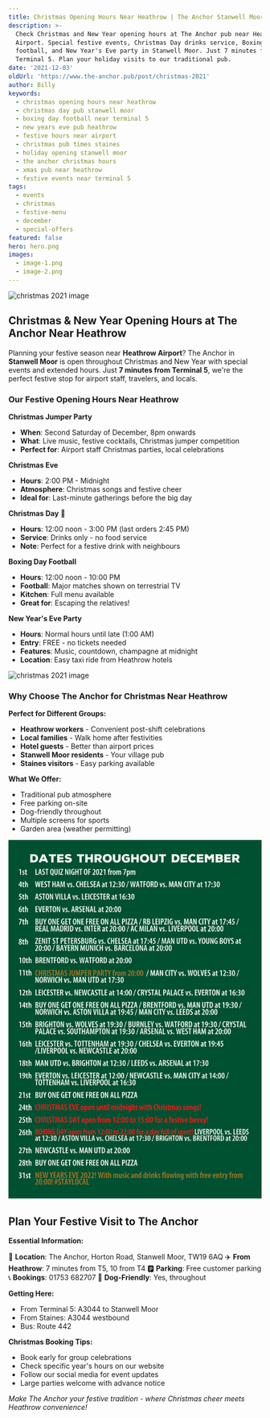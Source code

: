 ```yaml
---
title: Christmas Opening Hours Near Heathrow | The Anchor Stanwell Moor
description: >-
  Check Christmas and New Year opening hours at The Anchor pub near Heathrow
  Airport. Special festive events, Christmas Day drinks service, Boxing Day
  football, and New Year's Eve party in Stanwell Moor. Just 7 minutes from
  Terminal 5. Plan your holiday visits to our traditional pub.
date: '2021-12-03'
oldUrl: 'https://www.the-anchor.pub/post/christmas-2021'
author: Billy
keywords:
  - christmas opening hours near heathrow
  - christmas day pub stanwell moor
  - boxing day football near terminal 5
  - new years eve pub heathrow
  - festive hours near airport
  - christmas pub times staines
  - holiday opening stanwell moor
  - the anchor christmas hours
  - xmas pub near heathrow
  - festive events near terminal 5
tags:
  - events
  - christmas
  - festive-menu
  - december
  - special-offers
featured: false
hero: hero.png
images:
  - image-1.png
  - image-2.png
---
```


  

![christmas 2021 image](/content/blog/christmas-2021/hero.png)

## Christmas & New Year Opening Hours at The Anchor Near Heathrow

Planning your festive season near **Heathrow Airport**? The Anchor in **Stanwell Moor** is open throughout Christmas and New Year with special events and extended hours. Just **7 minutes from Terminal 5**, we're the perfect festive stop for airport staff, travelers, and locals.

### Our Festive Opening Hours Near Heathrow

**Christmas Jumper Party**
- **When**: Second Saturday of December, 8pm onwards
- **What**: Live music, festive cocktails, Christmas jumper competition
- **Perfect for**: Airport staff Christmas parties, local celebrations

**Christmas Eve**
- **Hours**: 2:00 PM - Midnight
- **Atmosphere**: Christmas songs and festive cheer
- **Ideal for**: Last-minute gatherings before the big day

**Christmas Day** 🎅
- **Hours**: 12:00 noon - 3:00 PM (last orders 2:45 PM)
- **Service**: Drinks only - no food service
- **Note**: Perfect for a festive drink with neighbours

**Boxing Day Football**
- **Hours**: 12:00 noon - 10:00 PM
- **Football**: Major matches shown on terrestrial TV
- **Kitchen**: Full menu available
- **Great for**: Escaping the relatives!

**New Year's Eve Party**
- **Hours**: Normal hours until late (1:00 AM)
- **Entry**: FREE - no tickets needed
- **Features**: Music, countdown, champagne at midnight
- **Location**: Easy taxi ride from Heathrow hotels
    

![christmas 2021 image](/content/blog/christmas-2021/image-1.png)

### Why Choose The Anchor for Christmas Near Heathrow

**Perfect for Different Groups:**
- **Heathrow workers** - Convenient post-shift celebrations
- **Local families** - Walk home after festivities
- **Hotel guests** - Better than airport prices
- **Stanwell Moor residents** - Your village pub
- **Staines visitors** - Easy parking available

**What We Offer:**
- Traditional pub atmosphere
- Free parking on-site
- Dog-friendly throughout
- Multiple screens for sports
- Garden area (weather permitting)

![christmas 2021 image](/content/blog/christmas-2021/image-2.png)

## Plan Your Festive Visit to The Anchor

**Essential Information:**

📍 **Location**: The Anchor, Horton Road, Stanwell Moor, TW19 6AQ
✈️ **From Heathrow**: 7 minutes from T5, 10 from T4
🅿️ **Parking**: Free customer parking
📞 **Bookings**: 01753 682707
🐶 **Dog-Friendly**: Yes, throughout

**Getting Here:**
- From Terminal 5: A3044 to Stanwell Moor
- From Staines: A3044 westbound
- Bus: Route 442

**Christmas Booking Tips:**
- Book early for group celebrations
- Check specific year's hours on our website
- Follow our social media for event updates
- Large parties welcome with advance notice

*Make The Anchor your festive tradition - where Christmas cheer meets Heathrow convenience!*
